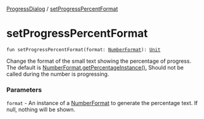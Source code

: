 [ProgressDialog](index.md) / [setProgressPercentFormat](./set-progress-percent-format.md)

# setProgressPercentFormat

`fun setProgressPercentFormat(format: `[`NumberFormat`](http://docs.oracle.com/javase/6/docs/api/java/text/NumberFormat.html)`): `[`Unit`](https://kotlinlang.org/api/latest/jvm/stdlib/kotlin/-unit/index.html)

Change the format of the small text showing the percentage of progress.
The default is
[NumberFormat.getPercentageInstance().](http://docs.oracle.com/javase/6/docs/api/java/text/NumberFormat.html#getPercentInstance())
Should not be called during the number is progressing.

### Parameters

`format` - An instance of a [NumberFormat](http://docs.oracle.com/javase/6/docs/api/java/text/NumberFormat.html) to generate the
percentage text.  If null, nothing will be shown.